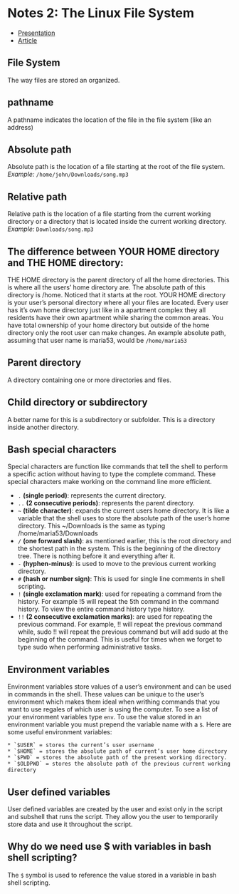 # Notes 2: The Linux File System

* [Presentation](https://docs.google.com/presentation/d/e/2PACX-1vRzi-pHAUV4x_mqsbAiiAwTtIGZcXMauEIOUfiBySC4sPr0gszaQmebawSQaj0r2gCIv4r2Dam-fgT4/pub?start=false&loop=false&delayms=3000#slide=id.gf9d68ab4d8_0_0)
* [Article](https://cis106.com/extra/thelinuxfs/)

## **File System**
The way files are stored an organized.
## **pathname**
A pathname indicates the location of the file in the file system (like an address)
## **Absolute path**
Absolute path is the location of a file starting at the root of the file system. 
*Example:* `/home/john/Downloads/song.mp3`
## **Relative path**
Relative path is the location of a file starting from the current working directory or a directory that is located inside the current working directory.
*Example:* `Downloads/song.mp3`
## **The difference between YOUR HOME directory and THE HOME directory:**
THE HOME directory is the parent directory of all the home directories. This is where all the users’ home directory are. The absolute path of this directory is /home. Noticed that it starts at the root. YOUR HOME directory is your user’s personal directory where all your files are located. Every user has it’s own home directory just like in a apartment complex they all residents have their own apartment while sharing the common areas. You have total ownership of your home directory but outside of the home directory only the root user can make changes. An example absolute path, assuming that user name is maria53, would be `/home/maria53`
## **Parent directory**
A directory containing one or more directories and files.
## **Child directory or subdirectory**
A better name for this is a subdirectory or subfolder. This is a directory inside another directory.
## **Bash special characters**
Special characters are function like commands that tell the shell to perform a specific action without having to type the complete command. These special characters make working on the command line more efficient.
* `.` **(single period)**: represents the current directory.
* `..` **(2 consecutive periods)**: represents the parent directory.
* `~` **(tilde character)**: expands the current users home directory. It is like a variable that the shell uses to store the absolute path of the user’s home directory. This ~/Downloads is the same as typing /home/maria53/Downloads
* `/` **(one forward slash)**: as mentioned earlier, this is the root directory and the shortest path in the system. This is the beginning of the directory tree. There is nothing before it and everything after it.
* `-` **(hyphen-minus)**: is used to move to the previous current working directory.
* `#` **(hash or number sign)**: This is used for single line comments in shell scripting.
* `!` **(single exclamation mark)**: used for repeating a command from the history. For example !5 will repeat the 5th command in the command history. To view the entire command history type history.
* `!!` **(2 consecutive exclamation marks)**: are used for repeating the previous command. For example, !! will repeat the previous command while, sudo !! will repeat the previous command but will add sudo at the beginning of the command. This is useful for times when we forget to type sudo when performing administrative tasks.
## **Environment variables**
Environment variables store values of a user’s environment and can be used in commands in the shell. These values can be unique to the user’s environment which makes them ideal when writhing commands that you want to use regales of which user is using the computer. To see a list of your environment variables type `env`. To use the value stored in an environment variable you must prepend the variable name with a `$`. Here are some useful environment variables:

    * `$USER` = stores the current’s user username
    * `$HOME` = stores the absolute path of current’s user home directory
    * `$PWD` = stores the absolute path of the present working directory.
    * `$OLDPWD` = stores the absolute path of the previous current working directory
## **User defined variables**
User defined variables are created by the user and exist only in the script and subshell that runs the script. They allow you the user to temporarily store data and use it throughout the script.
## **Why do we need use $ with variables in bash shell scripting?**
The `$` symbol is used to reference the value stored in a variable in bash shell scripting.